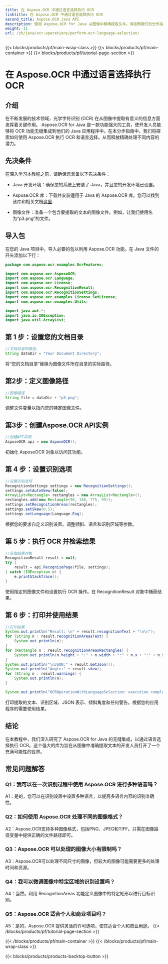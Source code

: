 ```yaml
---
title: 在 Aspose.OCR 中通过语言选择执行 OCR
linktitle: 在 Aspose.OCR 中通过语言选择执行 OCR
second_title: Aspose.OCR Java API
description: 使用 Aspose.OCR for Java 从图像中精确提取文本。请按照我们的分步指南进行准确的 OCR 和语言选择。
weight: 11
url: /zh/java/ocr-operations/perform-ocr-language-selection/
---
```


{{< blocks/products/pf/main-wrap-class >}}
{{< blocks/products/pf/main-container >}}
{{< blocks/products/pf/tutorial-page-section >}}

# 在 Aspose.OCR 中通过语言选择执行 OCR

## 介绍

在不断发展的技术领域，光学字符识别 (OCR) 在从图像中提取有意义的信息方面发挥着关键作用。 Aspose.OCR for Java 是一款功能强大的工具，使开发人员能够将 OCR 功能无缝集成到他们的 Java 应用程序中。在本分步指南中，我们将探索如何使用 Aspose.OCR 执行 OCR 和语言选择，从而释放精确处理不同内容的潜力。

## 先决条件

在深入学习本教程之前，请确保您具备以下先决条件：

- Java 开发环境：确保您的系统上安装了 Java，并且您的开发环境已设置。

-  Aspose.OCR 库：下载并安装适用于 Java 的 Aspose.OCR 库。您可以找到该库和相关文档[这里](https://reference.aspose.com/ocr/java/).

- 图像文件：准备一个包含要提取的文本的图像文件。例如，让我们使用名为“p3.png”的文件。

## 导入包

在您的 Java 项目中，导入必要的包以利用 Aspose.OCR 功能。在 Java 文件的开头添加以下行：

```java
package com.aspose.ocr.examples.OcrFeatures;

import com.aspose.ocr.AsposeOCR;
import com.aspose.ocr.Language;
import com.aspose.ocr.License;
import com.aspose.ocr.RecognitionResult;
import com.aspose.ocr.RecognitionSettings;
import com.aspose.ocr.examples.License.SetLicense;
import com.aspose.ocr.examples.Utils;

import java.awt.*;
import java.io.IOException;
import java.util.ArrayList;
```

## 第 1 步：设置您的文档目录

```java
//文档目录的路径。
String dataDir = "Your Document Directory";
```

将“您的文档目录”替换为图像文件所在目录的实际路径。

## 第2步：定义图像路径

```java
//图像路径
String file = dataDir + "p3.png";
```

调整文件变量以指向您的特定图像文件。

## 第3步：创建Aspose.OCR API实例

```java
//创建API实例
AsposeOCR api = new AsposeOCR();
```

初始化 AsposeOCR 对象以访问其功能。

## 第 4 步：设置识别选项

```java
//设置识别选项
RecognitionSettings settings = new RecognitionSettings();
settings.setAutoSkew(false);
ArrayList<Rectangle> rectangles = new ArrayList<Rectangle>();
rectangles.add(new Rectangle(90, 186, 775, 95));
settings.setRecognitionAreas(rectangles);
settings.setSkew(0.5);
settings.setLanguage(Language.Eng);
```

根据您的要求自定义识别设置。调整倾斜、语言和识别区域等参数。

## 第 5 步：执行 OCR 并检索结果

```java
//获取结果对象
RecognitionResult result = null;
try {
    result = api.RecognizePage(file, settings);
} catch (IOException e) {
    e.printStackTrace();
}
```

使用指定的图像文件和设置执行 OCR 操作。在 RecognitionResult 对象中捕获结果。

## 第 6 步：打印并使用结果

```java
//打印结果
System.out.println("Result: \n" + result.recognitionText + "\n\n");
for (String n : result.recognitionAreasText) {
    System.out.println(n);
}
for (Rectangle n : result.recognitionAreasRectangles) {
    System.out.println(n.height + ":" + n.width + ":" + n.x + ":" + n.y);
}
System.out.println("\nJSON:" + result.GetJson());
System.out.println("Angle:" + result.skew);
for (String n : result.warnings) {
    System.out.println(n);
}

System.out.println("OCROperationWithLanguageSelection: execution complete");
```

打印提取的文本、识别区域、JSON 表示、倾斜角度和任何警告。根据您的应用程序的需要使用结果。

## 结论

在本教程中，我们深入研究了 Aspose.OCR for Java 的无缝集成，以通过语言选择执行 OCR。这个强大的库为旨在从图像中准确提取文本的开发人员打开了一个充满可能性的世界。

## 常见问题解答

### Q1：我可以在一次识别过程中使用 Aspose.OCR 进行多种语言吗？

A1：是的，您可以在识别设置中设置多种语言，以提高多语言内容的识别准确性。

### Q2：如何使用 Aspose.OCR 处理不同的图像格式？

A2：Aspose.OCR支持多种图像格式，包括PNG、JPEG和TIFF。只需在图像路径变量中提供正确的文件路径即可。

### Q3：Aspose.OCR 可以处理的图像大小有限制吗？

A3：Aspose.OCR可以处理不同尺寸的图像，但较大的图像可能需要更多的处理时间和资源。

### Q4：我可以微调图像中特定区域的识别设置吗？

A4：当然。利用 RecognitionAreas 功能定义图像中的特定矩形以进行目标识别。

### Q5：Aspose.OCR 适合个人和商业项目吗？

A5：是的，Aspose.OCR 提供灵活的许可选项，使其适合个人和商业用途。
{{< /blocks/products/pf/tutorial-page-section >}}

{{< /blocks/products/pf/main-container >}}
{{< /blocks/products/pf/main-wrap-class >}}

{{< blocks/products/products-backtop-button >}}
